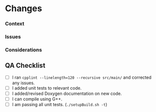 # Changes

### Context
<!--- Give a brief description of your changes. -->

### Issues
<!--- List any relevant GitHub issues this PR is addressing here. -->

### Considerations
<!--- If any major decisions, breaking changes, or redesigns were made, describe them here. Give a brief summary describing how you came to this conclusion. -->

## QA Checklist

- [ ] I ran `cpplint --linelength=120 --recursive src/main/` and corrected any issues.
- [ ] I added unit tests to relevant code.
- [ ] I added/revised Doxygen documentation on new code.
- [ ] I can compile using G++.
- [ ] I am passing all unit tests. (`./setupBuild.sh -t`)
